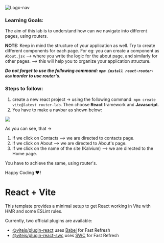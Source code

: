 ![Logo-nav](https://s3.ap-south-1.amazonaws.com/kalvi-education.github.io/front-end-web-development/Kalvium-Logo.png)

### Learning Goals:

The aim of this lab is to understand how can we navigate into different pages, using routers.

**NOTE:** Keep in mind the structure of your application as well. Try to create different components for each page.
For eg: you can create a component as `About.jsx` --> where you write the logic for the about page, and similarly for other pages. --> this will help you to organize your application structure.

***Do not forget to use the following command: `npm install react-router-dom` inorder to use router's.***

### Steps to follow:

1. create a new react project -> using the following command: `npm create vite@latest router-lab`. Then choose **React** framework and **Javascript**.
2. You have to make a navbar as shown below:

![](https://s3.ap-south-1.amazonaws.com/kalvi-education.github.io/front-end-web-development/router.gif)

As you can see, that ->

1. If we click on Contacts --> we are directed to contacts page.
2. If we click on About --> we are directed to About's page.
3. If we click on the name of the site (Kalvium) --> we are directed to the Home page.

You have to achieve the same, using router's.

Happy Coding ❤️!






# React + Vite

This template provides a minimal setup to get React working in Vite with HMR and some ESLint rules.

Currently, two official plugins are available:

- [@vitejs/plugin-react](https://github.com/vitejs/vite-plugin-react/blob/main/packages/plugin-react/README.md) uses [Babel](https://babeljs.io/) for Fast Refresh
- [@vitejs/plugin-react-swc](https://github.com/vitejs/vite-plugin-react-swc) uses [SWC](https://swc.rs/) for Fast Refresh
